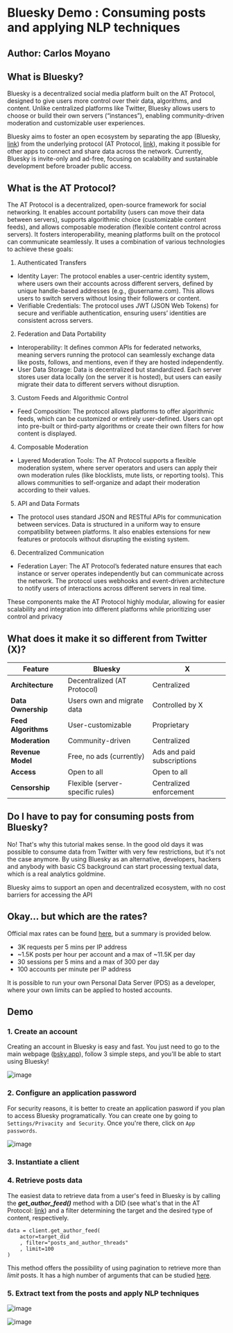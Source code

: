 # Bluesky Demo : Consuming posts and applying NLP techniques
## Author: Carlos Moyano

## What is Bluesky?
Bluesky is a decentralized social media platform built on the AT Protocol, designed to give users more control over their data, algorithms, and content. Unlike centralized platforms like Twitter, Bluesky allows users to choose or build their own servers (“instances”), enabling community-driven moderation and customizable user experiences.

Bluesky aims to foster an open ecosystem by separating the app (Bluesky, [link](https://bsky.app/)) from the underlying protocol (AT Protocol, [link](https://atproto.com/)), making it possible for other apps to connect and share data across the network. Currently, Bluesky is invite-only and ad-free, focusing on scalability and sustainable development before broader public access.

## What is the AT Protocol?
The AT Protocol is a decentralized, open-source framework for social networking. It enables account portability (users can move their data between servers), supports algorithmic choice (customizable content feeds), and allows composable moderation (flexible content control across servers). It fosters interoperability, meaning platforms built on the protocol can communicate seamlessly. It uses a combination of various technologies to achieve these goals:

1. Authenticated Transfers
* Identity Layer: The protocol enables a user-centric identity system, where users own their accounts across different servers, defined by unique handle-based addresses (e.g., @username.com). This allows users to switch servers without losing their followers or content.
* Verifiable Credentials: The protocol uses JWT (JSON Web Tokens) for secure and verifiable authentication, ensuring users’ identities are consistent across servers.

2. Federation and Data Portability
* Interoperability: It defines common APIs for federated networks, meaning servers running the protocol can seamlessly exchange data like posts, follows, and mentions, even if they are hosted independently.
* User Data Storage: Data is decentralized but standardized. Each server stores user data locally (on the server it is hosted), but users can easily migrate their data to different servers without disruption.

3. Custom Feeds and Algorithmic Control
* Feed Composition: The protocol allows platforms to offer algorithmic feeds, which can be customized or entirely user-defined. Users can opt into pre-built or third-party algorithms or create their own filters for how content is displayed.

4. Composable Moderation
* Layered Moderation Tools: The AT Protocol supports a flexible moderation system, where server operators and users can apply their own moderation rules (like blocklists, mute lists, or reporting tools). This allows communities to self-organize and adapt their moderation according to their values.

5. API and Data Formats
* The protocol uses standard JSON and RESTful APIs for communication between services. Data is structured in a uniform way to ensure compatibility between platforms. It also enables extensions for new features or protocols without disrupting the existing system.

6. Decentralized Communication
* Federation Layer: The AT Protocol’s federated nature ensures that each instance or server operates independently but can communicate across the network. The protocol uses webhooks and event-driven architecture to notify users of interactions across different servers in real time.

These components make the AT Protocol highly modular, allowing for easier scalability and integration into different platforms while prioritizing user control and privacy

## What does it make it so different from Twitter (X)?

| Feature               | Bluesky                          | X                                |
|-----------------------|----------------------------------|----------------------------------|
| **Architecture**      | Decentralized (AT Protocol)      | Centralized                      |
| **Data Ownership**    | Users own and migrate data       | Controlled by X                  |
| **Feed Algorithms**   | User-customizable                | Proprietary                      |
| **Moderation**        | Community-driven                 | Centralized                      |
| **Revenue Model**     | Free, no ads (currently)         | Ads and paid subscriptions       |
| **Access**            | Open to all                      | Open to all                      |
| **Censorship**        | Flexible (server-specific rules) | Centralized enforcement          |

## Do I have to pay for consuming posts from Bluesky?
No! That's why this tutorial makes sense. In the good old days it was possible to consume data from Twitter with very few restrictions, but it's not the case anymore. By using Bluesky as an alternative, developers, hackers and anybody with basic CS background can start processing textual data, which is a real analytics goldmine.

Bluesky aims to support an open and decentralized ecosystem, with no cost barriers for accessing the API

## Okay... but which are the rates?
Official max rates can be found [here](https://docs.bsky.app/docs/advanced-guides/rate-limits), but a summary is provided below.

* 3K requests per 5 mins per IP address
* ~1.5K posts per hour per account and a max of ~11.5K per day
* 30 sessions per 5 mins and a max of 300 per day
* 100 accounts per minute per IP address

It is possible to run your own Personal Data Server (PDS) as a developer, where your own limits can be applied to hosted accounts.

## Demo

### 1. Create an account

Creating an account in Bluesky is easy and fast. You just need to go to the main webpage ([bsky.app](https://bsky.app/)), follow 3 simple steps, and you'll be able to start using Bluesky!

![image](img/bluesky_account.png)

### 2. Configure an application password
For security reasons, it is better to create an application pasword if you plan to access Bluesky programatically. You can create one by going to ```Settings/Privacity and Security```. Once you're there, click on ```App passwords```.

![image](img/app_passwords.png)

### 3. Instantiate a client


### 4. Retrieve posts data
The easiest data to retrieve data from a user's feed in Bluesky is by calling the ***get_author_feed()*** method with a DID (see what's that in the AT Protocol: [link](https://atproto.com/specs/did)) and a filter determining the target and the desired type of content, respectively.
```
data = client.get_author_feed(
    actor=target_did
    , filter="posts_and_author_threads"
    , limit=100
)
```
This method offers the possibility of using pagination to retrieve more than *limit* posts. It has a high number of arguments
that can be studied [here](https://atproto.blue/en/latest/atproto/atproto_client.models.app.bsky.feed.get_author_feed.html).

### 5. Extract text from the posts and apply NLP techniques

![image](img/sentiment_count.png)

![image](img/top_5_topics_count.png)
